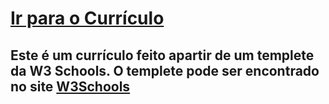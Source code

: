 # [Ir para o Currículo](https://luizfcabral.github.io/Curriculo/)

## Este é um currículo feito apartir de um templete da W3 Schools. O templete pode ser encontrado no site [W3Schools](https://www.w3schools.com/howto/howto_website_create_resume.asp)
